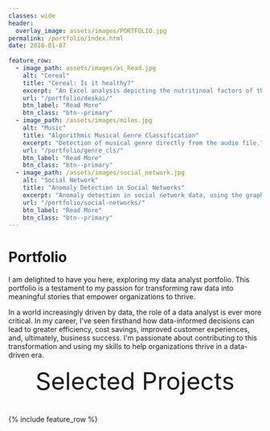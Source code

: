 ```yaml
---
classes: wide
header:
  overlay_image: assets/images/PORTFOLIO.jpg
permalink: /portfolio/index.html
date: 2018-01-07
  
feature_row:
  - image_path: assets/images/ai_head.jpg
    alt: "Cereal"
    title: "Cereal: Is it healthy?"
    excerpt: "An Excel analysis depicting the nutritinoal factors of the most popular ceral brands."
    url: "/portfolio/deskai/"
    btn_label: "Read More"
    btn_class: "btn--primary"	
  - image_path: /assets/images/miles.jpg
    alt: "Music"
    title: "Algorithmic Musical Genre Classification"
    excerpt: "Detection of musical genre directly from the audio file."
    url: "/portfolio/genre_cls/"
    btn_label: "Read More"
    btn_class: "btn--primary"	
  - image_path: /assets/images/social_network.jpg
    alt: "Social Network"
    title: "Anomaly Detection in Social Networks"
    excerpt: "Anomaly detection in social network data, using the graph resistance."
    url: "/portfolio/social-networks/"
    btn_label: "Read More"
    btn_class: "btn--primary"
---
```


# Portfolio

I am delighted to have you here, exploring my data analyst portfolio. This portfolio is a testament to my passion for transforming raw data into meaningful stories that empower organizations to thrive.

In a world increasingly driven by data, the role of a data analyst is ever more critical. In my career, I've seen firsthand how data-informed decisions can lead to greater efficiency, cost savings, improved customer experiences, and, ultimately, business success. I'm passionate about contributing to this transformation and using my skills to help organizations thrive in a data-driven era.


<div style="margin-bottom:1cm" align="center"><font size="55">Selected Projects</font></div>

{% include feature_row %}

<!------------------------------- FOOTER --------------------------------->

[1]: /assets/docs/resume.pdf

[2]: mailto:peter@pwills.com
